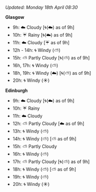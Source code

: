 *Updated: Monday 18th April 08:30*

**Glasgow**

* 9h: :cloud: Cloudy [:cyclone:(:cloud:) as of 9h]
* 10h: :umbrella: Rainy [:cyclone:(:cloud:) as of 9h]
* 11h: :cloud: Cloudy [:umbrella: as of 9h]
* 12h - 14h: :cyclone: Windy (:partly_sunny:)
* 15h: :partly_sunny: Partly Cloudy [:cyclone:(:partly_sunny:) as of 9h]
* 16h, 17h: :cyclone: Windy (:partly_sunny:)
* 18h, 19h: :cyclone: Windy (:cloud:) [:cyclone:(:partly_sunny:) as of 9h]
* 20h: :cyclone: Windy (:sunny:)

**Edinburgh**

* 9h: :cloud: Cloudy [:cyclone:(:cloud:) as of 9h]
* 10h: :umbrella: Rainy
* 11h: :cloud: Cloudy
* 12h: :partly_sunny: Partly Cloudy [:cloud: as of 9h]
* 13h: :cyclone: Windy (:partly_sunny:)
* 14h: :cyclone: Windy (:partly_sunny:) [:partly_sunny: as of 9h]
* 15h: :partly_sunny: Partly Cloudy
* 16h: :cyclone: Windy (:partly_sunny:)
* 17h: :partly_sunny: Partly Cloudy [:cyclone:(:partly_sunny:) as of 9h]
* 18h: :cyclone: Windy (:partly_sunny:) [:partly_sunny: as of 9h]
* 19h: :cyclone: Windy (:partly_sunny:)
* 20h: :cyclone: Windy (:sunny:)
